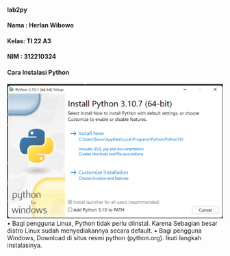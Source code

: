 #### lab2py
#### Nama : Herlan Wibowo
#### Kelas: TI 22 A3
#### NIM  : 312210324
#### Cara Instalasi Python
![Gambar 1](Latihan/SS1.PNG)
    • Bagi pengguna Linux, Python tidak perlu diinstal.
    Karena Sebagian besar distro Linux sudah
    menyediakannya secara default.
    • Bagi pengguna Windows, Download di situs resmi
    python (python.org). Ikuti langkah instalasinya.
